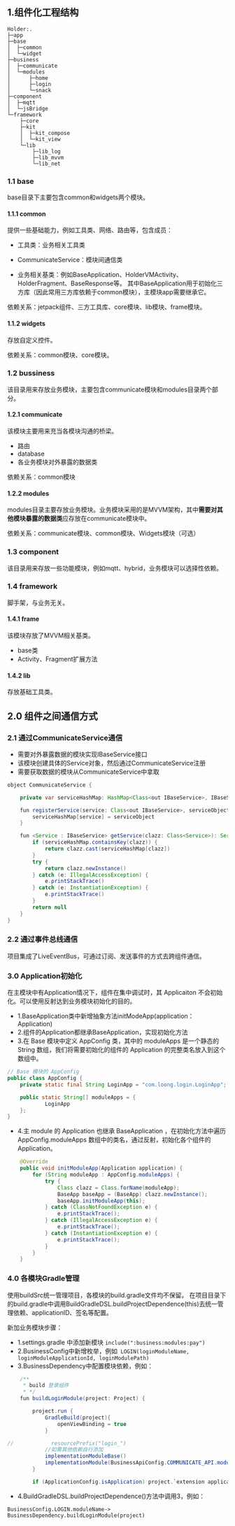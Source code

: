 ## 1.组件化工程结构

```
Holder:.
├─app
├─base
│  ├─common
│  └─widget
├─business
│  ├─communicate
│  └─modules
│      ├─home
│      ├─login
│      └─snack
├─component
│  ├─mqtt
│  └─jsBridge
└─framework
    ├─core
    ├─kit
    │  ├─kit_compose
    │  └─kit_view
    └─lib
        ├─lib_log
        ├─lib_mvvm
        └─lib_net
```

### 1.1 base
base目录下主要包含common和widgets两个模块。

#### 1.1.1 common

提供一些基础能力，例如工具类、网络、路由等，包含成员：

- 工具类：业务相关工具类

- CommunicateService：模块间通信类

- 业务相关基类：例如BaseApplication、HolderVMActivity、HolderFragment、BaseResponse等。
其中BaseApplication用于初始化三方库（因此常用三方库依赖于common模块），主模块app需要继承它。

依赖关系：jetpack组件、三方工具库、core模块、lib模块、frame模块。

#### 1.1.2 widgets

存放自定义控件。

依赖关系：common模块、core模块。

### 1.2 bussiness
该目录用来存放业务模块，主要包含communicate模块和modules目录两个部分。

#### 1.2.1 communicate
该模块主要用来充当各模块沟通的桥梁。

- 路由
- database
- 各业务模块对外暴露的数据类

依赖关系：common模块

#### 1.2.2 modules
modules目录主要存放业务模块。业务模块采用的是MVVM架构，其中**需要对其他模块暴露的数据类**应存放在communicate模块中。

依赖关系：communicate模块、common模块、Widgets模块（可选）

### 1.3 component
该目录用来存放一些功能模块，例如mqtt、hybrid，业务模块可以选择性依赖。

### 1.4 framework
脚手架，与业务无关。

#### 1.4.1 frame

该模块存放了MVVM相关基类。

- base类
- Activity、Fragment扩展方法

#### 1.4.2 lib
存放基础工具类。

## 2.0 组件之间通信方式

### 2.1 通过CommunicateService通信

- 需要对外暴露数据的模块实现IBaseService接口
- 该模块创建具体的Service对象，然后通过CommunicateService注册
- 需要获取数据的模块从CommunicateService中拿取

```java
object CommunicateService {

    private var serviceHashMap: HashMap<Class<out IBaseService>, IBaseService> = HashMap()

    fun registerService(service: Class<out IBaseService>, serviceObject: IBaseService){
        serviceHashMap[service] = serviceObject
    }

    fun <Service : IBaseService> getService(clazz: Class<Service>): Service? {
        if (serviceHashMap.containsKey(clazz)) {
            return clazz.cast(serviceHashMap[clazz])
        }
        try {
            return clazz.newInstance()
        } catch (e: IllegalAccessException) {
            e.printStackTrace()
        } catch (e: InstantiationException) {
            e.printStackTrace()
        }
        return null
    }
}

```

### 2.2 通过事件总线通信

项目集成了LiveEventBus，可通过订阅、发送事件的方式去跨组件通信。

### 3.0 Application初始化

在主模块中有Application情况下，组件在集中调试时，其 Applicaiton 不会初始化。可以使用反射达到业务模块初始化的目的。

- 1.BaseApplication类中新增抽象方法initModeApp(application：Application)
- 2.组件的Application都继承BaseApplication，实现初始化方法
- 3.在 Base 模块中定义 AppConfig 类，其中的 moduleApps 是一个静态的 String 数组，我们将需要初始化的组件的 Application 的完整类名放入到这个数组中。

```java
// Base 模块的 AppConfig
public class AppConfig {
    private static final String LoginApp = "com.loong.login.LoginApp";

    public static String[] moduleApps = {
            LoginApp
    };
}

```

- 4.主 module 的 Application 也继承 BaseApplication ，在初始化方法中遍历 AppConfig.moduleApps 数组中的类名，通过反射，初始化各个组件的 Application。

```java
    @Override
    public void initModuleApp(Application application) {
        for (String moduleApp : AppConfig.moduleApps) {
            try {
                Class clazz = Class.forName(moduleApp);
                BaseApp baseApp = (BaseApp) clazz.newInstance();
                baseApp.initModuleApp(this);
            } catch (ClassNotFoundException e) {
                e.printStackTrace();
            } catch (IllegalAccessException e) {
                e.printStackTrace();
            } catch (InstantiationException e) {
                e.printStackTrace();
            }
        }
    }

```

### 4.0 各模块Gradle管理

使用buildSrc统一管理项目，各模块的build.gradle文件均不保留。
在项目目录下的build.gradle中调用BuildGradleDSL.buildProjectDependence(this)去统一管理依赖、applicationID、签名等配置。

新加业务模块步骤：

- 1.settings.gradle 中添加新模块 `include(":business:modules:pay")`
- 2.BusinessConfig中新增枚举，例如` LOGIN(loginModuleName, loginModuleApplicationId, loginModulePath)`
- 3.BusinessDependency中配置模块依赖，例如：

```java
    /**
     * build 登录组件
     * */
    fun buildLoginModule(project: Project) {

        project.run {
            GradleBuild(project){
                openViewBinding = true
            }

//            resourcePrefix("login_")
            //如需其他依赖自行添加
            implementationModuleBase()
            implementationModule(BusinessApiConfig.COMMUNICATE_API.modulePath)
        }

        if (ApplicationConfig.isApplication) project.`extension application id`(applicationId = BusinessConfig.LOGIN.applicationId)}
```

- 4.BuildGradleDSL.buildProjectDependence()方法中调用3，例如：

`BusinessConfig.LOGIN.moduleName-> BusinessDependency.buildLoginModule(project)`
